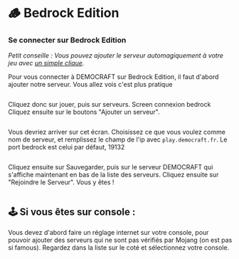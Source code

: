 # 🪵 Bedrock Edition

### **Se connecter sur Bedrock Edition**

&#x20;

_Petit conseille : Vous pouvez ajouter le serveur automagiquement à votre jeu avec_ [_un simple clique_](minecraft://democraft.fr?addExternalServer=DEMOCRAFT|bedrock.democraft.fr:19132)_._

Pour vous connecter à DEMOCRAFT sur Bedrock Edition, il faut d'abord ajouter notre serveur. Vous allez vois c'est plus pratique

<figure><img src="https://us-east-1.tixte.net/uploads/cdn.democraft.fr/bedrock1.png" alt=""><figcaption></figcaption></figure>

Cliquez donc sur jouer, puis sur serveurs. Screen connexion bedrock Cliquez ensuite sur le boutons "Ajouter un serveur".

<figure><img src="https://us-east-1.tixte.net/uploads/cdn.democraft.fr/bedrock3.png" alt=""><figcaption></figcaption></figure>

Vous devriez arriver sur cet écran. Choisissez ce que vous voulez comme nom de serveur, et remplissez le champ de l'ip avec `play.democraft.fr`. Le port bedrock est celui par défaut, 19132

<figure><img src="https://us-east-1.tixte.net/uploads/cdn.democraft.fr/bedrock4.png" alt=""><figcaption></figcaption></figure>

Cliquez ensuite sur Sauvegarder, puis sur le serveur DEMOCRAFT qui s'affiche maintenant en bas de la liste des serveurs. Cliquez ensuite sur "Rejoindre le Serveur". Vous y êtes !

<figure><img src="https://us-east-1.tixte.net/uploads/cdn.democraft.fr/bedrock5.png" alt=""><figcaption></figcaption></figure>

## 🕹️ Si vous êtes sur console :&#x20;

Vous devez d'abord faire un réglage internet sur votre console, pour pouvoir ajouter des serveurs qui ne sont pas vérifiés par Mojang (on est pas si famous). Regardez dans la liste sur le coté et sélectionnez votre console.&#x20;

